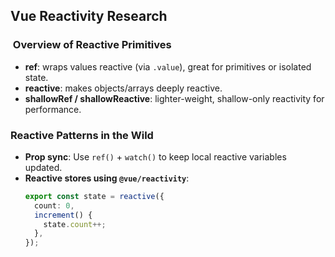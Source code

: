 ## Vue Reactivity Research

### ​ Overview of Reactive Primitives

- **ref**: wraps values reactive (via `.value`), great for primitives or isolated state.
- **reactive**: makes objects/arrays deeply reactive.
- **shallowRef / shallowReactive**: lighter-weight, shallow-only reactivity for performance.

### Reactive Patterns in the Wild

- **Prop sync**: Use `ref()` + `watch()` to keep local reactive variables updated.
- **Reactive stores using `@vue/reactivity`**:
  ```ts
  export const state = reactive({
    count: 0,
    increment() {
      state.count++;
    },
  });
  ```
